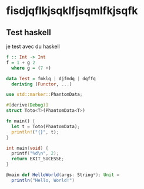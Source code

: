 # fisdjqflkjsqklfjsqmlfkjsqfk

## Test haskell

je test avec du haskell 

```haskell
f :: Int -> Int
f = 1 + g 2
  where g = (7 +)

data Test = fmklq | djfmdq | dqffq
  deriving (Functor, ...)
```

```rust
use std::marker::PhantomData;

#[derive(Debug)]
struct Toto<T>(PhantomData<T>)

fn main() {
  let t = Toto(PhantomData);
  println!("{}", t);
}
```

```c
int main(void) {
  printf("%d\n", 2);
  return EXIT_SUCESSE;
}
```

```scala
@main def HelloWorld(args: String*): Unit =
  println("Hello, World!")
```